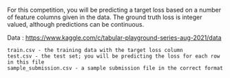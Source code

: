 
For this competition, you will be predicting a target loss based on a number of feature columns given in the data. The ground truth loss is integer valued, although predictions can be continuous.

Data : https://www.kaggle.com/c/tabular-playground-series-aug-2021/data

    train.csv - the training data with the target loss column
    test.csv - the test set; you will be predicting the loss for each row in this file
    sample_submission.csv - a sample submission file in the correct format
